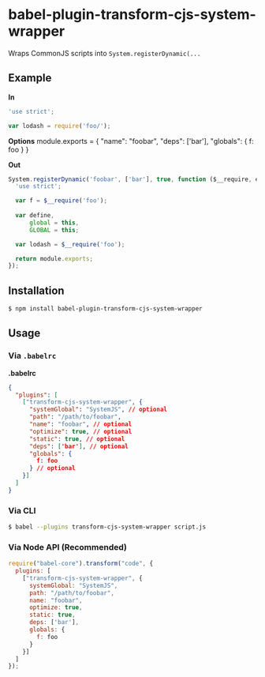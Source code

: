 # babel-plugin-transform-cjs-system-wrapper

Wraps CommonJS scripts into `System.registerDynamic(...`

## Example

**In**

```js
'use strict';

var lodash = require('foo/');
```

**Options**
module.exports = {
    "name": "foobar",
    "deps": ['bar'],
    "globals": {
      f: foo
    }
 }

**Out**

```js
System.registerDynamic('foobar', ['bar'], true, function ($__require, exports, module) {
  'use strict';

  var f = $__require('foo');
  
  var define,
      global = this,
      GLOBAL = this;

  var lodash = $__require('foo');

  return module.exports;
});
```

## Installation

```sh
$ npm install babel-plugin-transform-cjs-system-wrapper
```

## Usage

### Via `.babelrc`

**.babelrc**

```json
{
  "plugins": [
    ["transform-cjs-system-wrapper", {
      "systemGlobal": "SystemJS", // optional
      "path": "/path/to/foobar",
      "name": "foobar", // optional
      "optimize": true, // optional
      "static": true, // optional
      "deps": ['bar'], // optional
      "globals": {
        f: foo
      } // optional
    }]
  ]
}
```

### Via CLI

```sh
$ babel --plugins transform-cjs-system-wrapper script.js
```

### Via Node API (Recommended)

```javascript
require("babel-core").transform("code", {
  plugins: [
    ["transform-cjs-system-wrapper", {
      systemGlobal: "SystemJS",
      path: "/path/to/foobar",
      name: "foobar",
      optimize: true,
      static: true,
      deps: ['bar'],
      globals: {
        f: foo
      }
    }]
  ]
});
```
